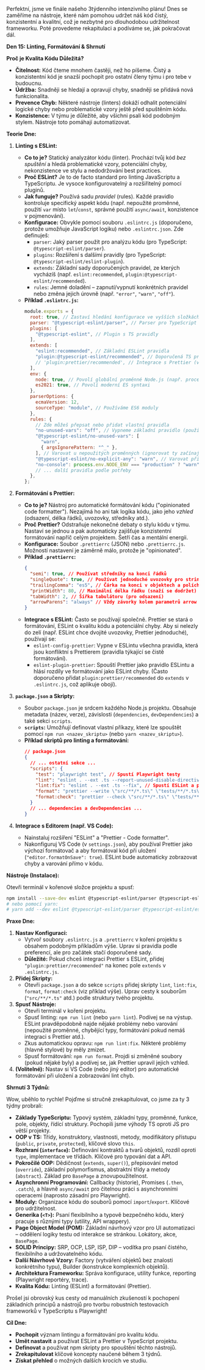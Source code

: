 Perfektní, jsme ve finále našeho 3týdenního intenzivního plánu! Dnes se zaměříme na nástroje, které nám pomohou udržet náš kód čistý, konzistentní a kvalitní, což je nezbytné pro dlouhodobou udržitelnost frameworku. Poté provedeme rekapitulaci a podíváme se, jak pokračovat dál.

**Den 15: Linting, Formátování & Shrnutí**

**Proč je Kvalita Kódu Důležitá?**

- **Čitelnost:** Kód čteme mnohem častěji, než ho píšeme. Čistý a konzistentní kód je snazší pochopit pro ostatní členy týmu i pro tebe v budoucnu.
- **Údržba:** Snadněji se hledají a opravují chyby, snadněji se přidává nová funkcionalita.
- **Prevence Chyb:** Některé nástroje (linters) dokáží odhalit potenciální logické chyby nebo problematické vzory ještě před spuštěním kódu.
- **Konzistence:** V týmu je důležité, aby všichni psali kód podobným stylem. Nástroje toto pomáhají automatizovat.

**Teorie Dne:**

1.  **Linting s ESLint:**

    - **Co to je?** Statický analyzátor kódu (linter). Prochází tvůj kód _bez spuštění_ a hledá problematické vzory, potenciální chyby, nekonzistence ve stylu a nedodržování best practices.
    - **Proč ESLint?** Je to de facto standard pro linting JavaScriptu a TypeScriptu. Je vysoce konfigurovatelný a rozšiřitelný pomocí pluginů.
    - **Jak funguje?** Používá sadu _pravidel_ (rules). Každé pravidlo kontroluje specifický aspekt kódu (např. nepoužité proměnné, použití `var` místo `let`/`const`, správné použití `async/await`, konzistence v pojmenování).
    - **Konfigurace:** Obvykle pomocí souboru `.eslintrc.js` (doporučeno, protože umožňuje JavaScript logiku) nebo `.eslintrc.json`. Zde definuješ:
      - `parser`: Jaký parser použít pro analýzu kódu (pro TypeScript: `@typescript-eslint/parser`).
      - `plugins`: Rozšíření s dalšími pravidly (pro TypeScript: `@typescript-eslint/eslint-plugin`).
      - `extends`: Základní sady doporučených pravidel, ze kterých vycházíš (např. `eslint:recommended`, `plugin:@typescript-eslint/recommended`).
      - `rules`: Jemné doladění – zapnutí/vypnutí konkrétních pravidel nebo změna jejich úrovně (např. `"error"`, `"warn"`, `"off"`).
    - **Příklad `.eslintrc.js`:**
      ```javascript
      module.exports = {
        root: true, // Zastaví hledání konfigurace ve vyšších složkách
        parser: "@typescript-eslint/parser", // Parser pro TypeScript
        plugins: [
          "@typescript-eslint", // Plugin s TS pravidly
        ],
        extends: [
          "eslint:recommended", // Základní ESLint pravidla
          "plugin:@typescript-eslint/recommended", // Doporučená TS pravidla
          // 'plugin:prettier/recommended', // Integrace s Prettier (viz níže)
        ],
        env: {
          node: true, // Povolí globální proměnné Node.js (např. process)
          es2021: true, // Povolí moderní ES syntaxi
        },
        parserOptions: {
          ecmaVersion: 12,
          sourceType: "module", // Používáme ES6 moduly
        },
        rules: {
          // Zde můžeš přepsat nebo přidat vlastní pravidla
          "no-unused-vars": "off", // Vypneme základní pravidlo (použijeme TS verzi)
          "@typescript-eslint/no-unused-vars": [
            "warn",
            { argsIgnorePattern: "^_" },
          ], // Varovat u nepoužitých proměnných (ignorovat ty začínající _)
          "@typescript-eslint/no-explicit-any": "warn", // Varovat při použití 'any'
          "no-console": process.env.NODE_ENV === "production" ? "warn" : "off", // Zakázat console.log v produkci
          // ... další pravidla podle potřeby
        },
      };
      ```

2.  **Formátování s Prettier:**

    - **Co to je?** Nástroj pro automatické formátování kódu ("opinionated code formatter"). Nezajímá ho ani tak logika kódu, jako jeho _vzhled_ (odsazení, délka řádků, uvozovky, středníky atd.).
    - **Proč Prettier?** Odstraňuje nekonečné debaty o stylu kódu v týmu. Nastaví se jednou a pak automaticky zajišťuje konzistentní formátování napříč celým projektem. Šetří čas a mentální energii.
    - **Konfigurace:** Soubor `.prettierrc` (JSON) nebo `.prettierrc.js`. Možností nastavení je záměrně málo, protože je "opinionated".
    - **Příklad `.prettierrc`:**
      ```json
      {
        "semi": true, // Používat středníky na konci řádků
        "singleQuote": true, // Používat jednoduché uvozovky pro stringy
        "trailingComma": "es5", // Čárka na konci v objektech a polích (kde je to v ES5 platné)
        "printWidth": 80, // Maximální délka řádku (snaží se dodržet)
        "tabWidth": 2, // Šířka tabulátoru (pro odsazení)
        "arrowParens": "always" // Vždy závorky kolem parametrů arrow funkcí (např. (x) => ...)
      }
      ```
    - **Integrace s ESLint:** Často se používají společně. Prettier se stará o formátování, ESLint o kvalitu kódu a potenciální chyby. Aby si nelezly do zelí (např. ESLint chce dvojité uvozovky, Prettier jednoduché), používají se:
      - `eslint-config-prettier`: Vypne v ESLintu všechna pravidla, která jsou konfliktní s Prettierem (pravidla týkající se čistě formátování).
      - `eslint-plugin-prettier`: Spouští Prettier jako pravidlo ESLintu a hlásí rozdíly ve formátování jako ESLint chyby. (Často doporučeno přidat `plugin:prettier/recommended` do `extends` v `.eslintrc.js`, což aplikuje obojí).

3.  **`package.json` a Skripty:**

    - Soubor `package.json` je srdcem každého Node.js projektu. Obsahuje metadata (název, verze), závislosti (`dependencies`, `devDependencies`) a také sekci `scripts`.
    - **`scripts`:** Umožňují definovat vlastní příkazy, které lze spouštět pomocí `npm run <nazev_skriptu>` (nebo `yarn <nazev_skriptu>`).
    - **Příklad skriptů pro linting a formátování:**
      ```json
      // package.json
      {
        // ... ostatní sekce ...
        "scripts": {
          "test": "playwright test", // Spustí Playwright testy
          "lint": "eslint . --ext .ts --report-unused-disable-directives --max-warnings 0", // Spustí ESLint na všechny .ts soubory
          "lint:fix": "eslint . --ext .ts --fix", // Spustí ESLint a pokusí se automaticky opravit problémy
          "format": "prettier --write \"src/**/*.ts\" \"tests/**/*.ts\" \"*.{js,ts,json}\"", // Spustí Prettier a přepíše soubory podle pravidel
          "format:check": "prettier --check \"src/**/*.ts\" \"tests/**/*.ts\" \"*.{js,ts,json}\"" // Zkontroluje formátování (užitečné pro CI)
        }
        // ... dependencies a devDependencies ...
      }
      ```

4.  **Integrace s Editorem (např. VS Code):**
    - Nainstaluj rozšíření "ESLint" a "Prettier - Code formatter".
    - Nakonfiguruj VS Code (v `settings.json`), aby používal Prettier jako výchozí formátovač a aby formátoval kód při uložení (`"editor.formatOnSave": true`). ESLint bude automaticky zobrazovat chyby a varování přímo v kódu.

**Nástroje (Instalace):**

Otevři terminál v kořenové složce projektu a spusť:

```bash
npm install --save-dev eslint @typescript-eslint/parser @typescript-eslint/eslint-plugin prettier eslint-config-prettier eslint-plugin-prettier
# nebo pomocí yarn:
# yarn add --dev eslint @typescript-eslint/parser @typescript-eslint/eslint-plugin prettier eslint-config-prettier eslint-plugin-prettier
```

**Praxe Dne:**

1.  **Nastav Konfiguraci:**
    - Vytvoř soubory `.eslintrc.js` a `.prettierrc` v kořeni projektu s obsahem podobným příkladům výše. Uprav si pravidla podle preferencí, ale pro začátek stačí doporučené sady.
    - **Důležité:** Pokud chceš integraci Prettier s ESLint, přidej `"plugin:prettier/recommended"` na konec pole `extends` v `.eslintrc.js`.
2.  **Přidej Skripty:**
    - Otevři `package.json` a do sekce `scripts` přidej skripty `lint`, `lint:fix`, `format`, `format:check` (viz příklad výše). Uprav cesty k souborům (`"src/**/*.ts"` atd.) podle struktury tvého projektu.
3.  **Spusť Nástroje:**
    - Otevři terminál v kořeni projektu.
    - Spusť linting: `npm run lint` (nebo `yarn lint`). Podívej se na výstup. ESLint pravděpodobně najde nějaké problémy nebo varování (nepoužité proměnné, chybějící typy, formátování pokud nemáš integraci s Prettier atd.).
    - Zkus automatickou opravu: `npm run lint:fix`. Některé problémy (hlavně stylové) by měly zmizet.
    - Spusť formátování: `npm run format`. Projdi si změněné soubory (pokud nějaké byly) a podívej se, jak Prettier upravil jejich vzhled.
4.  **(Volitelné):** Nastav si VS Code (nebo jiný editor) pro automatické formátování při uložení a zobrazování lint chyb.

**Shrnutí 3 Týdnů:**

Wow, uběhlo to rychle! Pojďme si stručně zrekapitulovat, co jsme za ty 3 týdny probrali:

- **Základy TypeScriptu:** Typový systém, základní typy, proměnné, funkce, pole, objekty, řídící struktury. Pochopili jsme výhody TS oproti JS pro větší projekty.
- **OOP v TS:** Třídy, konstruktory, vlastnosti, metody, modifikátory přístupu (`public`, `private`, `protected`), klíčové slovo `this`.
- **Rozhraní (`interface`):** Definování kontraktů a tvarů objektů, rozdíl oproti `type`, implementace ve třídách. Klíčové pro typování dat a API.
- **Pokročilé OOP:** Dědičnost (`extends`, `super()`), přepisování metod (`override`), základní polymorfismus, abstraktní třídy a metody (`abstract`). Základ pro `BasePage` a znovupoužitelnost.
- **Asynchronní Programování:** Callbacky (historie), Promises (`.then`, `.catch`), a hlavně `async/await` pro čitelnou práci s asynchronními operacemi (naprosto zásadní pro Playwright).
- **Moduly:** Organizace kódu do souborů pomocí `import`/`export`. Klíčové pro udržitelnost.
- **Generika (`<T>`):** Psaní flexibilního a typově bezpečného kódu, který pracuje s různými typy (utility, API wrappery).
- **Page Object Model (POM):** Základní návrhový vzor pro UI automatizaci – oddělení logiky testu od interakce se stránkou. Lokátory, akce, `BasePage`.
- **SOLID Principy:** SRP, OCP, LSP, ISP, DIP – vodítka pro psaní čistého, flexibilního a udržovatelného kódu.
- **Další Návrhové Vzory:** Factory (vytváření objektů bez znalosti konkrétního typu), Builder (konstrukce komplexních objektů).
- **Architektura Frameworku:** Správa konfigurace, utility funkce, reporting (Playwright reportéry, trace).
- **Kvalita Kódu:** Linting (ESLint) a formátování (Prettier).

Prošel jsi obrovský kus cesty od manuálních zkušeností k pochopení základních principů a nástrojů pro tvorbu robustních testovacích frameworků v TypeScriptu s Playwright!

**Cíl Dne:**

- **Pochopit** význam lintingu a formátování pro kvalitu kódu.
- **Umět nastavit** a používat ESLint a Prettier v TypeScript projektu.
- **Definovat** a používat npm skripty pro spouštění těchto nástrojů.
- **Zrekapitulovat** klíčové koncepty naučené během 3 týdnů.
- **Získat přehled** o možných dalších krocích ve studiu.
